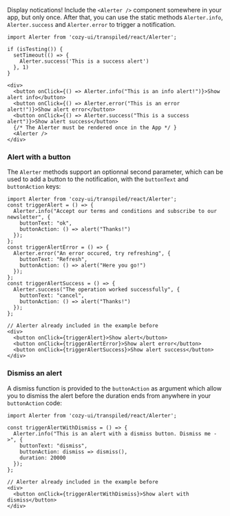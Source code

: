 Display notications!
Include the `<Alerter />` component somewhere in your app, but only once. After that, you can use the static methods `Alerter.info`, `Alerter.success` and `Alerter.error` to trigger a notification.

```
import Alerter from 'cozy-ui/transpiled/react/Alerter';

if (isTesting()) {
  setTimeout(() => {
    Alerter.success('This is a success alert')
  }, 1)
}

<div>
  <button onClick={() => Alerter.info("This is an info alert!")}>Show alert info</button>
  <button onClick={() => Alerter.error("This is an error alert!")}>Show alert error</button>
  <button onClick={() => Alerter.success("This is a success alert")}>Show alert success</button>
  {/* The Alerter must be rendered once in the App */ }
  <Alerter />
</div>
```

### Alert with a button

The `Alerter` methods support an optionnal second parameter, which can be used to add a button to the notification, with the `buttonText` and `buttonAction` keys:

```
import Alerter from 'cozy-ui/transpiled/react/Alerter';
const triggerAlert = () => {
  Alerter.info("Accept our terms and conditions and subscribe to our newsletter", {
    buttonText: "ok",
    buttonAction: () => alert("Thanks!")
  });
};
const triggerAlertError = () => {
  Alerter.error("An error occured, try refreshing", {
    buttonText: "Refresh",
    buttonAction: () => alert("Here you go!")
  });
};
const triggerAlertSuccess = () => {
  Alerter.success("The operation worked successfully", {
    buttonText: "cancel",
    buttonAction: () => alert("Thanks!")
  });
};

// Alerter already included in the example before
<div>
  <button onClick={triggerAlert}>Show alert</button>
  <button onClick={triggerAlertError}>Show alert error</button>
  <button onClick={triggerAlertSuccess}>Show alert success</button>
</div>
```

### Dismiss an alert

A dismiss function is provided to the `buttonAction` as argument which allow you to dismiss the alert before the duration ends from anywhere in your `buttonAction` code:

```
import Alerter from 'cozy-ui/transpiled/react/Alerter';

const triggerAlertWithDismiss = () => {
  Alerter.info("This is an alert with a dismiss button. Dismiss me ->", {
    buttonText: "dismiss",
    buttonAction: dismiss => dismiss(),
    duration: 20000
  });
};

// Alerter already included in the example before
<div>
  <button onClick={triggerAlertWithDismiss}>Show alert with dismiss</button>
</div>
```
